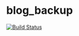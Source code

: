 # blog_backup

[![Build Status](https://travis-ci.org/Raincal/blog.svg?branch=master)](https://travis-ci.org/Raincal/blog)